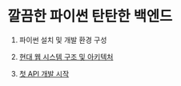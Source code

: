 # 깔끔한 파이썬 탄탄한 백엔드

1. 파이썬 설치 및 개발 환경 구성

2. [현대 웹 시스템 구조 및 아키텍처](https://github.com/s2zan/TIL/blob/master/python-backend/2-web-system-architecture.md)
3. [첫 API 개발 시작](https://github.com/s2zan/TIL/blob/master/python-backend/3-first-api-development.md)

